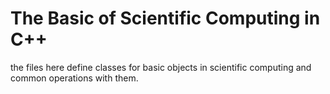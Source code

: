 # The Basic of Scientific Computing in C++
the files here define classes for basic objects in scientific computing and common
operations with them.
